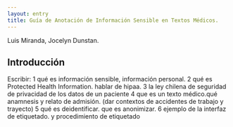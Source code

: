 ```yaml
---
layout: entry
title: Guía de Anotación de Información Sensible en Textos Médicos.
---
```


Luis Miranda, Jocelyn Dunstan.


## Introducción
Escribir:
1 qué es información sensible, información personal.
2 qué es Protected Health Information. hablar de hipaa.
3 la ley chilena de seguridad de privacidad de los datos de un paciente
4 que es un texto médico.qué anamnesis y relato de admisión. (dar contextos de accidentes de trabajo y trayecto)
5 qué es deidentificar. que es  anonimizar.
6 ejemplo de la interfaz de etiquetado. y procedimiento de etiquetado


  
